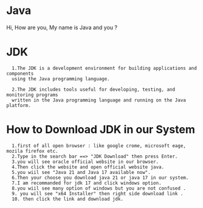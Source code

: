 # Java
Hi, How are you, My name is Java and you ?

# JDK
      1.The JDK is a development environment for building applications and components
      using the Java programming language.

      2.The JDK includes tools useful for developing, testing, and monitoring programs
      written in the Java programming language and running on the Java platform.


# How to Download JDK in our System
      1.first of all open browser : like google crome, microsoft eage, mozila firefox etc.
      2.Type in the search bar ==> "JDK Download" then press Enter.
      3.you will see oracle official website in our browser.
      4.Then click the website and open official website java.
      5.you wiil see "Java 21 and Java 17 available now".
      6.Then your choose you download java 21 or java 17 in our system.
      7.I am recommanded for jdk 17 and click windows option.
      8.you wiil see many option of windows but you are not confused .
      9. you will see "x64 Installer" then right side download link .
      10. then click the link and download jdk.
      
